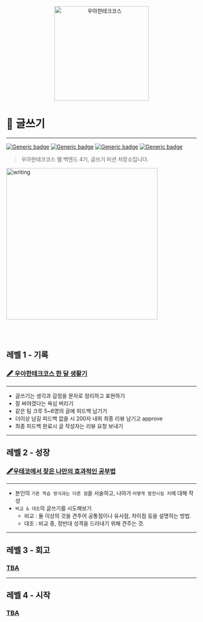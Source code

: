 <p align="center">
    <img src="./woowacourse.png" alt="우아한테크코스" width="250px">
</p>

# 📖 글쓰기

---

[![Generic badge](https://img.shields.io/badge/Level1-finished-blue.svg)](level1.md)
[![Generic badge](https://img.shields.io/badge/Level2-started-green.svg)](level2.md)
[![Generic badge](https://img.shields.io/badge/Level3-ready-green.svg)](level3.md)
[![Generic badge](https://img.shields.io/badge/Level4-ready-green.svg)](level4.md)

> 우아한테크코스 웹 백엔드 4기, 글쓰기 미션 저장소입니다.

<img src="./thumbnail.jpeg" alt="writing" width="400px">

<br><br>

## 레벨 1 - 기록

### [🖋 우아한테크코스 한 달 생활기](level1.md)

---

- 글쓰기는 생각과 감정을 문자로 정리하고 표현하기
- 잘 써야겠다는 욕심 버리기
- 같은 팀 크루 5~6명의 글에 피드백 남기기
- 더이상 남길 피드백 없을 시 200자 내외 최종 리뷰 남기고 approve
- 최종 피드백 완료시 글 작성자는 리뷰 요청 보내기

---

## 레벨 2 - 성장

### [🖋우테코에서 찾은 나만의 효과적인 공부법](./level2.md)

---

- 본인의 `기존 학습 방식과는 다른 점`을 서술하고, 나아가 `어떻게 발전시킬 지`에 대해 작성
- `비교 & 대조`의 글쓰기를 시도해보기
    - 비교 : 둘 이상의 것을 견주어 공통점이나 유사점, 차이점 등을 설명하는 방법.
    - 대조 : 비교 중, 정반대 성격을 드러내기 위해 견주는 것.

---

## 레벨 3 - 회고

### [TBA](./level3.md)

---

## 레벨 4 - 시작

### [TBA](./level4.md)

<br><br>
